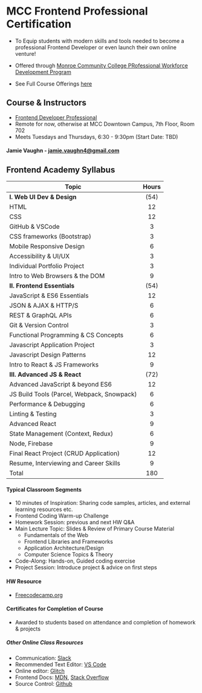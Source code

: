 # MCC Frontend Professional Certification
  * To Equip students with modern skills and tools needed to become a professional Frontend Developer or even launch their own online venture!
  * Offered through [Monroe Community College PRofessional Workforce Development Program](https://workforceforward.com/about-mcc-corporate-college/)

  * See Full Course Offerings [here](https://workforceforward.com/professional-development/)

## Course & Instructors
  * [Frontend Developer Professional](https://campusce.monroecc.edu/monroecc/course/course.aspx?C=621)
  * Remote for now, otherwise at MCC Downtown Campus, 7th Floor, Room 702
  * Meets Tuesdays and Thursdays, 6:30 - 9:30pm (Start Date: TBD)

  #### Jamie Vaughn - jamie.vaughn4@gmail.com

## Frontend Academy Syllabus
| Topic                                          |Hours|
| ---------                                      |:---:|
| <strong>I. Web UI Dev & Design</strong>        |(54) |
| HTML                                           | 12  |
| CSS                                            | 12  |
| GitHub & VSCode                                | 3   |
| CSS frameworks (Bootstrap)	                   | 3   |
| Mobile Responsive Design                       | 6   |
| Accessibility	& UI/UX                          | 3   |
| Individual Portfolio Project	                 | 3   |
| Intro to Web Browsers & the DOM                | 9   |
| <strong>II. Frontend Essentials</strong>       |(54) |
| JavaScript & ES6 Essentials                    | 12  |
| JSON & AJAX	& HTTP/S                           | 6   |
| REST & GraphQL APIs                            | 6   |
| Git & Version Control                          | 3   |
| Functional Programming & CS Concepts           | 6   |
| Javascript Application Project                 | 3   |
| Javascript Design Patterns	                   | 12  |
| Intro to React	& JS Frameworks                | 9   |
| <strong>III. Advanced JS & React</strong>      |(72) |
| Advanced JavaScript	& beyond ES6               | 12  |
| JS Build Tools (Parcel, Webpack, Snowpack)     | 6   |
| Performance & Debugging                        | 6   |
| Linting & Testing                              | 3   |
| Advanced React                                 | 9   |
| State Management (Context, Redux)	             | 6   |
| Node, Firebase	                               | 9   |
| Final React Project (CRUD Application)         | 12  |
| Resume, Interviewing and Career Skills	       | 9   |
| Total	                                         | 180 |


#### Typical Classroom Segments
  * 10 minutes of Inspiration: Sharing code samples, articles, and external learning resources etc.
  * Frontend Coding Warm-up Challenge
  * Homework Session: previous and next HW Q&A
  * Main Lecture Topic: Slides & Review of Primary Course Material
    - Fundamentals of the Web
    - Frontend Libraries and Frameworks
    - Application Architecture/Design
    - Computer Science Topics & Theory
  * Code-Along: Hands-on, Guided coding exercise
  * Project Session: Introduce project & advice on first steps

#### HW Resource
  * [Freecodecamp.org](https://learn.freecodecamp.org/)

#### Certificates for Completion of Course
* Awarded to students based on attendance and completion of homework & projects

##### Other Online Class Resources
  * Communication: [Slack](frontendacademy.slack.com)
  * Recommended Text Editor: [VS Code](https://code.visualstudio.com/)
  * Online editor: [Glitch](https://glitch.com)
  * Frontend Docs: [MDN](https://developer.mozilla.org/en-US/), [Stack Overflow](stackoverflow.com)
  * Source Control: [Github](github.com)